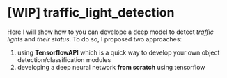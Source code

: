 # [WIP] traffic_light_detection
Here I will show how to you can develope a deep model to detect *traffic lights* and *their status*. To do so, I proposed two approaches:
1) using **TensorflowAPI** which is a quick way to develop your own object detection/classification modules
2) developing a deep neural network **from scratch** using tensorflow
